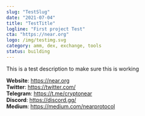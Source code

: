```yaml
---
slug: "TestSlug"
date: "2021-07-04"
title: "TestTitle"
logline: "First project Test"
cta: "https://near.org"
logo: /img/testimg.svg
category: amm, dex, exchange, tools
status: building
---
```


This is a test description to make sure this is working

<b>Website</b>: https://near.org </br>
<b>Twitter</b>: https://twitter.com/ </br>
<b>Telegram</b>: https://t.me/cryptonear </br>
<b>Discord</b>: https://discord.gg/ </br>
<b>Medium</b>: https://medium.com/nearprotocol </br>
